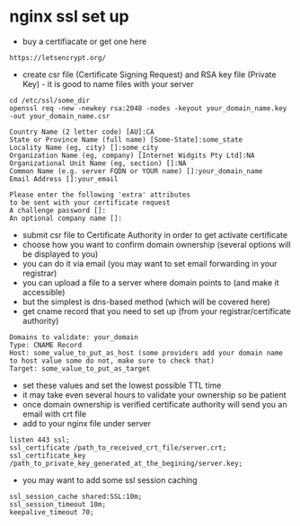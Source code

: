 # nginx ssl set up
- buy a certifiacate or get one here
```
https://letsencrypt.org/
```
- create csr file (Certificate Signing Request) and RSA key file (Private Key) - it is good to name files with your server
```
cd /etc/ssl/some_dir
openssl req -new -newkey rsa:2048 -nodes -keyout your_domain_name.key -out your_domain_name.csr

Country Name (2 letter code) [AU]:CA
State or Province Name (full name) [Some-State]:some_state
Locality Name (eg, city) []:some_city
Organization Name (eg, company) [Internet Widgits Pty Ltd]:NA
Organizational Unit Name (eg, section) []:NA
Common Name (e.g. server FQDN or YOUR name) []:your_domain_name
Email Address []:your_email

Please enter the following 'extra' attributes
to be sent with your certificate request
A challenge password []:
An optional company name []:
```
- submit csr file to Certificate Authority in order to get activate certificate
- choose how you want to confirm domain ownership (several options will be displayed to you)
- you can do it via email (you may want to set email forwarding in your registrar)
- you can upload a file to a server where domain points to (and make it accessible)
- but the simplest is dns-based method (which will be covered here)
- get cname record that you need to set up (from your registrar/certificate authority)
```
Domains to validate: your_domain
Type: CNAME Record
Host: some_value_to_put_as_host (some providers add your domain name to host value some do not, make sure to check that)
Target: some_value_to_put_as_target
```
- set these values and set the lowest possible TTL time
- it may take even several hours to validate your ownership so be patient
- once domain ownership is verified certificate authority will send you an email with crt file
- add to your nginx file under server
```
listen 443 ssl;
ssl_certificate /path_to_received_crt_file/server.crt;
ssl_certificate_key /path_to_private_key_generated_at_the_begining/server.key;
```
- you may want to add some ssl session caching
```
ssl_session_cache shared:SSL:10m;
ssl_session_timeout 10m;
keepalive_timeout 70;
```
